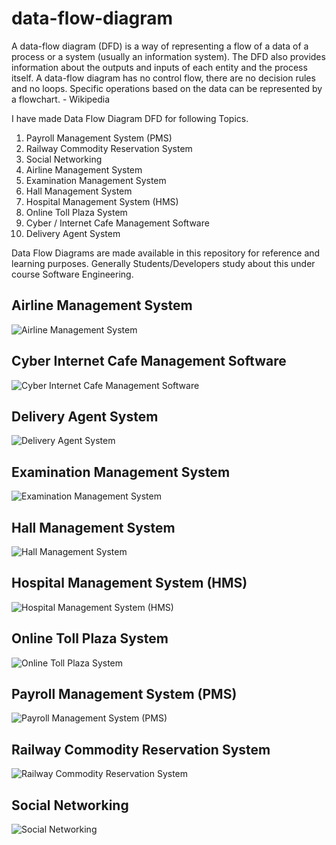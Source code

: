 # data-flow-diagram
A data-flow diagram (DFD) is a way of representing a flow of a data of a process or a system (usually an information system). The DFD also provides information about the outputs and inputs of each entity and the process itself. A data-flow diagram has no control flow, there are no decision rules and no loops. Specific operations based on the data can be represented by a flowchart. - Wikipedia

I have made Data Flow Diagram DFD for following Topics.
<ol>
  <li>Payroll Management System (PMS)</li>
  <li>Railway Commodity Reservation System</li>
  <li>Social Networking</li>
  <li>Airline Management System</li>
  <li>Examination Management System</li>
  <li>Hall Management System</li>
  <li>Hospital Management System (HMS)</li>
  <li>Online Toll Plaza System</li>
  <li>Cyber / Internet Cafe Management Software</li>
  <li>Delivery Agent System</li>
</ol>

Data Flow Diagrams are made available in this repository for reference and learning purposes. 
Generally Students/Developers study about this under course Software Engineering.

## Airline Management System
<img src="Airline Management System/Airline Management System.svg" alt="Airline Management System">

## Cyber Internet Cafe Management Software
<img src="Cyber  Internet Cafe Management Software/Cyber  Internet Cafe Management Software.svg" alt="Cyber Internet Cafe Management Software">

## Delivery Agent System
<img src="Delivery Agent System/Delivery Agent System.svg" alt="Delivery Agent System">

## Examination Management System
<img src="Examination Management System/Examination Management System.svg" alt="Examination Management System">

## Hall Management System
<img src="Hall Management System/Hall Management System.svg" alt="Hall Management System">

## Hospital Management System (HMS)
<img src="Hospital Management System (HMS)/Hospital Management System (HMS).svg" alt="Hospital Management System (HMS)">

## Online Toll Plaza System
<img src="Online Toll Plaza System/Online Toll Plaza System.svg" alt="Online Toll Plaza System">

## Payroll Management System (PMS)
<img src="Payroll Management System (PMS)/Payroll Management System (PMS).svg" alt="Payroll Management System (PMS)">

## Railway Commodity Reservation System
<img src="Railway Commodity Reservation System/Railway Commodity Reservation System.svg" alt="Railway Commodity Reservation System">

## Social Networking
<img src="Social Networking/Social Networking.svg" alt="Social Networking">
